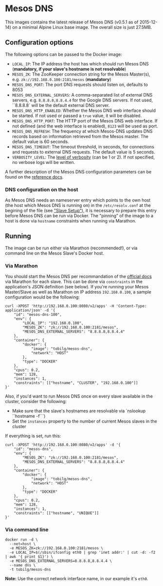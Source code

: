# Mesos DNS
This images contains the latest release of Mesos DNS (v0.5.1 as of 2015-12-14) on a minimal Alpine Linux base image. The overall size is just 27.5MB.

## Configuration options

The following options can be passed to the Docker image:

- `LOCAL_IP`: The IP address the host has which should run Mesos DNS (**mandatory, if your slave's hostname is not resolvable**)
- `MESOS_ZK`: The ZooKeeper connection string for the Mesos Master(s), e.g. `zk://192.168.0.100:2181/mesos`  (**mandatory**)
- `MESOS_DNS_PORT`: The port DNS requests should listen on, defaults to 8053
- `MESOS_DNS_EXTERNAL_SERVERS`: A comma-separated list of external DNS servers, e.g. `8.8.8.8,8.8.4.4` for the Google DNS servers. If not used, ``8.8.8.8` will be the default external DNS server.
- `MESOS_DNS_HTTP_ENABLED`: Whether the Mesos DNS web interface should be started. If not used or passed a `true` value, it will be disabled.
- `MESOS_DNS_HTTP_PORT`: The HTTP port of the Mesos DNS web interface. If not defined (and the web interface is enabled), `8123` will be used as port.
- `MESOS_DNS_REFRESH`: The frequency at which Mesos-DNS updates DNS records based on information retrieved from the Mesos master. The default value is 60 seconds.
- `MESOS_DNS_TIMEOUT`: The timeout threshold, in seconds, for connections and requests to external DNS requests. The default value is 5 seconds.
- `VERBOSITY_LEVEL`: The [level of verbosity][verbose] (can be 1 or 2). If not specified, no verbose logs will be written.

A further description of the Mesos DNS configuration parameters can be found on the [reference docs][conf].

### DNS configuration on the host
As Mesos DNS needs an nameserver entry which points to the own host (the host which Mesos DNS is running on) in the `/etc/resolv.conf` at the begining of the file (see ["Slave Setup"][docs]), it is necessary to prepare this entry before Mesos DNS can be run via Docker.
The "pinning" of the image to a host is done via `hostname` constraints when running via Marathon.

## Running
The image can be run either via Marathon (recommended!), or via command line on the Mesos Slave's Docker host.

### Via Marathon

You should start the Mesos DNS per recommandation of the [official docs][docs] via Marathon for each slave. This can be done via `constraints` in the application's JSON definition (see below). If you're running your Mesos Master/Slave as well as Marathon on IP address `192.168.0.100`,
a sample configuration would be the following:

```
curl -XPOST 'http://192.168.0.100:8080/v2/apps' -H 'Content-Type: application/json' -d '{
    "id": "mesos-dns-100",
    "env": {
        "LOCAL_IP": "192.168.0.100",
        "MESOS_ZK": "zk://192.168.0.100:2181/mesos",
        "MESOS_DNS_EXTERNAL_SERVERS": "8.8.8.8,8.8.4.4"
    },
    "container": {
        "docker": {
            "image": "tobilg/mesos-dns",
            "network": "HOST"
        },
        "type": "DOCKER"
    },
    "cpus": 0.2,
    "mem": 128,
    "instances": 1,
	"constraints": [["hostname", "CLUSTER", "192.168.0.100"]]
}'
```

Also, if you'd want to run Mesos DNS once on every slave available in the cluster, consider the following:

* Make sure that the slave's hostnames are resolvable via `nslookup ``hostname -f```)
* Set the `instances` property to the number of current Mesos slaves in the cluster

If everything is set, run this:

```
curl -XPOST 'http://192.168.0.100:8080/v2/apps' -d '{
    "id": "mesos-dns",
    "env": {
        "MESOS_ZK": "zk://192.168.0.100:2181/mesos",
        "MESOS_DNS_EXTERNAL_SERVERS": "8.8.8.8,8.8.4.4"
    },
    "container": {
        "docker": {
            "image": "tobilg/mesos-dns",
            "network": "HOST"
        },
        "type": "DOCKER"
    },
    "cpus": 0.2,
    "mem": 128,
    "instances": 1,
	"constraints": [["hostname", "UNIQUE"]]
}'
```

### Via command line

```
docker run -d \
  --net=host \
  -e MESOS_ZK=zk://192.168.0.100:2181/mesos \
  -e LOCAL_IP=$(/sbin/ifconfig eth0 | grep 'inet addr:' | cut -d: -f2 | awk '{ print $1}') \
  -e MESOS_DNS_EXTERNAL_SERVERS=8.8.8.8,8.8.4.4 \
  --name dns \
  -t tobilg/mesos-dns
```

**Note:**
Use the correct network interface name, in our example it's `eth0`.

[docs]: <http://mesosphere.github.io/mesos-dns/docs/>
[conf]: <http://mesosphere.github.io/mesos-dns/docs/configuration-parameters.html>
[verbose]: <http://mesosphere.github.io/mesos-dns/docs/faq.html>
